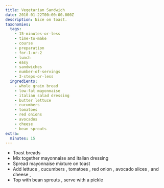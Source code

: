 ```yaml
---
title: Vegetarian Sandwich
date: 2010-01-22T00:00:00.000Z
description: Nice on toast.
taxonomies:
  tags:
    - 15-minutes-or-less
    - time-to-make
    - course
    - preparation
    - for-1-or-2
    - lunch
    - easy
    - sandwiches
    - number-of-servings
    - 3-steps-or-less
  ingredients:
    - whole grain bread
    - low-fat mayonnaise
    - italian salad dressing
    - butter lettuce
    - cucumbers
    - tomatoes
    - red onions
    - avocados
    - cheese
    - bean sprouts
extra:
  minutes: 15
---
```

 - Toast breads
 - Mix together mayonnaise and italian dressing
 - Spread mayonnaise mixture on toast
 - Add lettuce , cucumbers , tomatoes , red onion , avocado slices , and cheese ,
 - Top with bean sprouts , serve with a pickle
